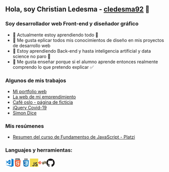 ## Hola, soy Christian Ledesma - [cledesma92][website] 👋

### Soy desarrollador web Front-end y diseñador gráfico
- 🌱 Actualmente estoy aprendiendo todo 🤣
- 🎨 Me gusta eplicar todos mis conocimientos de diseño en mis proyectos de desarrollo web
- 🚀 Estoy aprendiendo Back-end y hasta inteligencia artificial y data science no paro 💪
- 🧠 Me gusta enseñar porque si el alumno aprende entonces realmente comprendo lo que pretendo explicar ✅

### Algunos de mis trabajos
- [Mi portfolio web][website]
- [La web de mi emprendimiento][cvconestilo]
- [Café oslo - página de ficticia][oslo]
- [jQuery Covid-19][CovidARG]
- [Simon Dice][SimonSays] 

### Mis resúmenes
- [Resumen del curso de Fundamentso de JavaScript - Platzi][Fundamentso de JavaScript - Platzi]


### Languajes y herramientas:

<img align="left" alt="Visual Studio Code" width="26px" src="https://raw.githubusercontent.com/github/explore/80688e429a7d4ef2fca1e82350fe8e3517d3494d/topics/visual-studio-code/visual-studio-code.png" />
<img align="left" alt="HTML5" width="26px" src="https://raw.githubusercontent.com/github/explore/80688e429a7d4ef2fca1e82350fe8e3517d3494d/topics/html/html.png" />
<img align="left" alt="CSS3" width="26px" src="https://raw.githubusercontent.com/github/explore/80688e429a7d4ef2fca1e82350fe8e3517d3494d/topics/css/css.png" />
<img align="left" alt="JavaScript" width="26px" src="https://raw.githubusercontent.com/github/explore/80688e429a7d4ef2fca1e82350fe8e3517d3494d/topics/javascript/javascript.png" />
<img align="left" alt="Git" width="26px" src="https://raw.githubusercontent.com/github/explore/80688e429a7d4ef2fca1e82350fe8e3517d3494d/topics/git/git.png" />
<img align="left" alt="GitHub" width="26px" src="https://raw.githubusercontent.com/github/explore/78df643247d429f6cc873026c0622819ad797942/topics/github/github.png" />
<br />

[website]: https://cledesma92.netlify.app
[youtube]: https://www.youtube.com/channel/UCwC0dGRBoKdQYqANnqYOhGA 
[linkedin]: https://www.linkedin.com/in/cledesma92/
[instagram]: https://instagram.com/cvconestilo
[cvconestilo]: https://cvconestilo.netlify.app/
[oslo]: https://cafeoslo.netlify.app/
[CovidARG]: https://covidarg.netlify.app/
[SimonSays]: https://juegodesimondice.netlify.app/
[Fundamentso de JavaScript - Platzi]: https://github.com/cledesma92/resumen-de-curso-de-fundamentos-de-JavaScript/blob/main/Fundamentos%20de%20JavaScript.md
